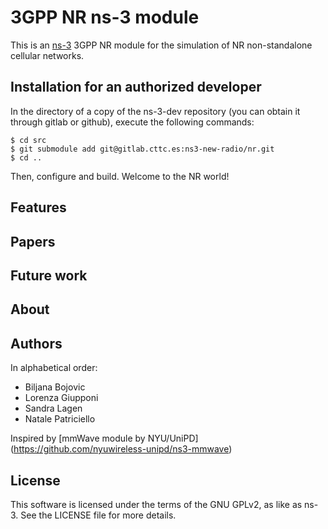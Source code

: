 # 3GPP NR ns-3 module #

This is an [ns-3](https://www.nsnam.org "ns-3 Website") 3GPP NR module for the
simulation of NR non-standalone cellular networks.

## Installation for an authorized developer

In the directory of a copy of the ns-3-dev repository (you can obtain it
through gitlab or github), execute the following commands:

```
$ cd src
$ git submodule add git@gitlab.cttc.es:ns3-new-radio/nr.git
$ cd ..
```

Then, configure and build. Welcome to the NR world!


## Features

## Papers

## Future work

## About

## Authors ##

In alphabetical order:

- Biljana Bojovic
- Lorenza Giupponi
- Sandra Lagen
- Natale Patriciello

Inspired by [mmWave module by NYU/UniPD] (https://github.com/nyuwireless-unipd/ns3-mmwave)

## License ##

This software is licensed under the terms of the GNU GPLv2, as like as ns-3.
See the LICENSE file for more details.
